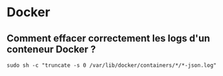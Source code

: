 # Docker

## Comment effacer correctement les logs d'un conteneur Docker ?
```
sudo sh -c "truncate -s 0 /var/lib/docker/containers/*/*-json.log"
```